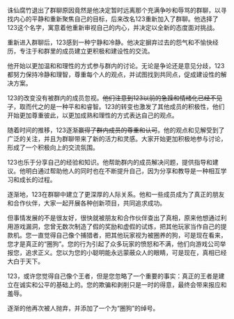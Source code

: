 诛仙腐竹退出了群聊原因竟然是他决定暂时远离那个充满争吵和辱骂的群聊，以寻找内心的平静和重新聚焦自己的目标，后来改名123重新加入了群聊。他选择了123这个名字，寓意着他重新审视自己的内心，并决定以全新的态度面对挑战。

重新进入群聊后，123感到一种宁静和冷静。他决定摒弃过去的怨气和不愉快经历，专注于和群里的成员建立更积极和建设性的交流。

他开始以更加温和和理性的方式参与群内的讨论。无论是争论还是意见分歧，123都努力保持冷静和理智，尊重每个人的观点，并试图找到共同点，促成建设性的解决方案。

123的改变没有被群内的成员忽视。~~他们注意到123以前的急躁和情绪化已经不见了~~，取而代之的是一种平和和睿智。123的转变也激发了其他成员的积极性，他们开始更加尊重彼此，以更加成熟和理性的方式表达自己的观点。

随着时间的推移，123逐渐~~赢得了群内成员的尊重和认可~~。他的观点和见解受到了广泛的关注，并且为群聊带来了新的活力和灵感。大家开始更加积极地参与讨论，形成了一个积极向上的交流氛围。

123也乐于分享自己的经验和知识。他帮助群内的成员解决问题，提供指导和建议。他明白通过帮助他人的同时也在不断提升自己，因为分享和教导是一种相互学习和成长的过程。

逐渐地，123在群聊中建立了更深厚的人际关系。他和一些成员成为了真正的朋友和合作伙伴，大家一起开展各种创新项目，共同追求成功。

但事情发展的不是很友好，很快就被朋友和合作伙伴查出了真相，原来他想通过利用游戏漏洞，您曾无数次制造了假的奖励和虚假的试炼，把其他玩家当作自己的提款机。您一直觉得自己像个捕猎者，把其他玩家视为被圈养的狗，可是现在看来，您才是真正的“圈狗”。您的行为引起了众多玩家的愤怒和不满，他们向游戏公司举报您，追求正义。您以为您的小聪明能永远蒙蔽众人的眼睛，可是现在，真相已经大白于天下。

123，或许您觉得自己像个王者，但是您忽略了一个重要的事实：真正的王者是建立在诚实和公平的基础上的。您的欺骗和剥削只是一时的得意，最终会带来报应和羞辱。

逐渐的他再次被人抛弃，并添加了一个为“圈狗”的绰号。
